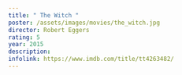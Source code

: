 ```yaml
---
title: " The Witch "
poster: /assets/images/movies/the_witch.jpg
director: Robert Eggers
rating: 5
year: 2015
description:
infolink: https://www.imdb.com/title/tt4263482/
---
```

